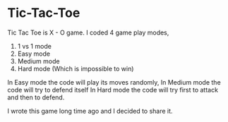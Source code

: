 # Tic-Tac-Toe
Tic Tac Toe is X - O game.
I coded 4 game play modes, 
1) 1 vs 1 mode
2) Easy mode
3) Medium mode
4) Hard mode (Which is impossible to win)

In Easy mode the code will play its moves randomly,
In Medium mode the code will try to defend itself
In Hard mode the code will try first to attack and then to defend.

I wrote this game long time ago and I decided to share it.
